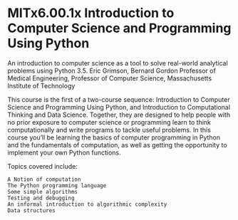 # MITx6.00.1x Introduction to Computer Science and Programming Using Python

An introduction to computer science as a tool to solve real-world analytical problems using Python 3.5. Eric Grimson, Bernard Gordon Professor of Medical Engineering, Professor of Computer Science, Massachusetts Institute of Technology 

This course is the first of a two-course sequence: Introduction to Computer Science and Programming Using Python, and Introduction to Computational Thinking and Data Science. Together, they are designed to help people with no prior exposure to computer science or programming learn to think computationally and write programs to tackle useful problems. 
In this course you’ll be learning the basics of computer programming in Python and the fundamentals of computation, as well as
getting the opportunity to implement your own Python functions.

Topics covered include:

    A Notion of computation
    The Python programming language
    Some simple algorithms
    Testing and debugging
    An informal introduction to algorithmic complexity
    Data structures

